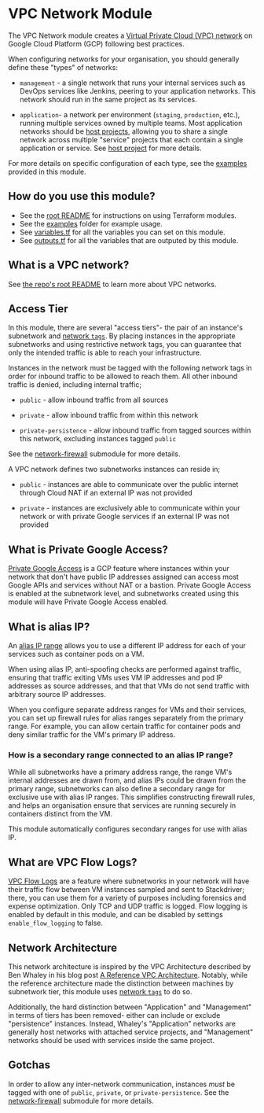 # VPC Network Module

The VPC Network module creates a [Virtual Private Cloud (VPC) network](https://cloud.google.com/vpc/docs/using-vpc) on
Google Cloud Platform (GCP) following best practices.

When configuring networks for your organisation, you should generally define these "types" of networks:

* `management` - a single network that runs your internal services such as DevOps services like Jenkins, peering to your
application networks. This network should run in the same project as its services.

* `application`- a network per environment (`staging`, `production`, etc.), running multiple services owned by multiple
teams. Most application networks should be [host projects](../project-host-configuration), allowing you to share a
single network across multiple "service" projects that each contain a single application or service. See [host project](../project-host-configuration)
for more details.

For more details on specific configuration of each type, see the [examples](../examples) provided in this module.

## How do you use this module?

* See the [root README](/README.md) for instructions on using Terraform modules.
* See the [examples](/examples) folder for example usage.
* See [variables.tf](./variables.tf) for all the variables you can set on this module.
* See [outputs.tf](./outputs.tf) for all the variables that are outputed by this module.

## What is a VPC network?

See [the repo's root README](../../README.md) to learn more about VPC networks.

## Access Tier

In this module, there are several "access tiers"- the pair of an instance's subnetwork and [network `tags`](https://cloud.google.com/vpc/docs/add-remove-network-tags).
By placing instances in the appropriate subnetworks and using restrictive network tags, you can guarantee that only the
intended traffic is able to reach your infrastructure.

Instances in the network must be tagged with the following network tags in order for inbound traffic to be allowed to
reach them. All other inbound traffic is denied, including internal traffic;

* `public` - allow inbound traffic from all sources

* `private` - allow inbound traffic from within this network

* `private-persistence` - allow inbound traffic from tagged sources within this network, excluding instances tagged
`public`

See the [network-firewall](../network-firewall) submodule for more details.

A VPC network defines two subnetworks instances can reside in;

* `public` - instances are able to communicate over the public internet through Cloud NAT if an external IP was not
provided

* `private` - instances are exclusively able to communicate within your network or with private Google services if an
external IP was not provided

## What is Private Google Access?

[Private Google Access](https://cloud.google.com/vpc/docs/configure-private-google-access) is a GCP feature where
instances within your network that don't have public IP addresses assigned can  access most Google APIs and services
without NAT or a bastion. Private Google Access is enabled at the subnetwork level, and subnetworks created using this
module will have Private Google Access enabled.

## What is alias IP?

An [alias IP range](https://cloud.google.com/vpc/docs/alias-ip) allows you to use a different IP address for each of
your services such as container pods on a VM.

When using alias IP, anti-spoofing checks are performed against traffic, ensuring that traffic exiting VMs uses VM IP
addresses and pod IP addresses as source addresses, and that that VMs do not send traffic with arbitrary source IP
addresses.

When you configure separate address ranges for VMs and their services, you can set up firewall rules for alias ranges
separately from the primary range. For example, you can allow certain traffic for container pods and deny similar
traffic for the VM's primary IP address.

### How is a secondary range connected to an alias IP range?

While all subnetworks have a primary address range, the range VM's internal addresses are drawn from, and alias IPs
could be drawn from the primary range, subnetworks can also define a secondary range for exclusive use with alias IP
ranges. This simplifies constructing firewall rules, and helps an organisation ensure that services are running securely
in containers distinct from the VM.

This module automatically configures secondary ranges for use with alias IP.

## What are VPC Flow Logs?

[VPC Flow Logs](https://cloud.google.com/vpc/docs/using-flow-logs) are a feature where subnetworks in your network will
have their traffic flow between VM instances sampled and sent to Stackdriver; there, you can use them for a variety of
purposes including forensics and expense optimization. Only TCP and UDP traffic is logged. Flow logging is enabled by
default in this module, and can be disabled by settings `enable_flow_logging` to false.


## Network Architecture

This network architecture is inspired by the VPC Architecture described by Ben Whaley in his blog post
[A Reference VPC Architecture](https://www.whaletech.co/2014/10/02/reference-vpc-architecture.html). Notably, while the
reference architecture made the distinction between machines by subnetwork tier, this module uses [network `tags`](https://cloud.google.com/vpc/docs/add-remove-network-tags)
to do so.

Additionally, the hard distinction between "Application" and "Management" in terms of tiers has been removed- either
can include or exclude "persistence" instances. Instead, Whaley's "Application" networks are generally host networks
with attached service projects, and "Management" networks should be used with services inside the same project. 

## Gotchas

In order to allow any inter-network communication, instances *must* be tagged with one of `public`, `private`, or
`private-persistence`. See the [network-firewall](../network-firewall) submodule for more details.

